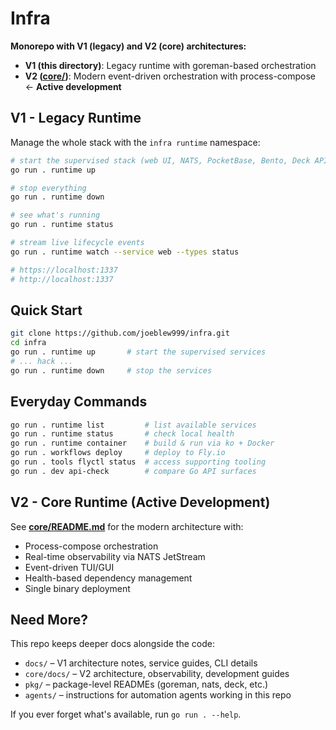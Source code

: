 # Infra

**Monorepo with V1 (legacy) and V2 (core) architectures:**
- **V1 (this directory)**: Legacy runtime with goreman-based orchestration
- **V2 ([core/](core/README.md))**: Modern event-driven orchestration with process-compose ← **Active development**

## V1 - Legacy Runtime

Manage the whole stack with the `infra runtime` namespace:

```bash
# start the supervised stack (web UI, NATS, PocketBase, Bento, Deck API, Caddy, etc.)
go run . runtime up

# stop everything
go run . runtime down

# see what's running
go run . runtime status

# stream live lifecycle events
go run . runtime watch --service web --types status

# https://localhost:1337
# http://localhost:1337
```

## Quick Start

```bash
git clone https://github.com/joeblew999/infra.git
cd infra
go run . runtime up       # start the supervised services
# ... hack ...
go run . runtime down     # stop the services
```

## Everyday Commands

```bash
go run . runtime list         # list available services
go run . runtime status       # check local health
go run . runtime container    # build & run via ko + Docker
go run . workflows deploy     # deploy to Fly.io
go run . tools flyctl status  # access supporting tooling
go run . dev api-check        # compare Go API surfaces
```

## V2 - Core Runtime (Active Development)

See **[core/README.md](core/README.md)** for the modern architecture with:
- Process-compose orchestration
- Real-time observability via NATS JetStream
- Event-driven TUI/GUI
- Health-based dependency management
- Single binary deployment

## Need More?

This repo keeps deeper docs alongside the code:

- `docs/` – V1 architecture notes, service guides, CLI details
- `core/docs/` – V2 architecture, observability, development guides
- `pkg/` – package-level READMEs (goreman, nats, deck, etc.)
- `agents/` – instructions for automation agents working in this repo

If you ever forget what's available, run `go run . --help`.
